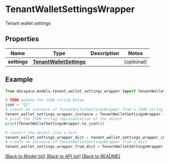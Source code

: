 # TenantWalletSettingsWrapper

Tenant wallet settings

## Properties

Name | Type | Description | Notes
------------ | ------------- | ------------- | -------------
**settings** | [**TenantWalletSettings**](TenantWalletSettings.md) |  | [optional] 

## Example

```python
from docspace.models.tenant_wallet_settings_wrapper import TenantWalletSettingsWrapper

# TODO update the JSON string below
json = "{}"
# create an instance of TenantWalletSettingsWrapper from a JSON string
tenant_wallet_settings_wrapper_instance = TenantWalletSettingsWrapper.from_json(json)
# print the JSON string representation of the object
print(TenantWalletSettingsWrapper.to_json())

# convert the object into a dict
tenant_wallet_settings_wrapper_dict = tenant_wallet_settings_wrapper_instance.to_dict()
# create an instance of TenantWalletSettingsWrapper from a dict
tenant_wallet_settings_wrapper_from_dict = TenantWalletSettingsWrapper.from_dict(tenant_wallet_settings_wrapper_dict)
```
[[Back to Model list]](../README.md#documentation-for-models) [[Back to API list]](../README.md#documentation-for-api-endpoints) [[Back to README]](../README.md)


